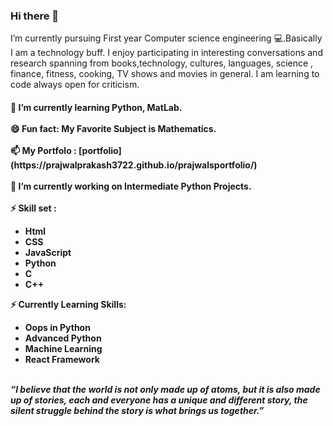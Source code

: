 ### Hi there 👋
<p>I’m currently pursuing First year Computer science engineering 💻.Basically I am a technology buff. I enjoy participating in interesting conversations and research spanning from books,technology, cultures, languages, science , finance, fitness, cooking, TV shows and movies in general. I am learning to code always open for criticism.

<h4>
  🌱 I’m currently learning Python, MatLab. </br> </br>
  😄 Fun fact: My Favorite Subject is Mathematics.</br> </br>
  📫 My Portfolo : [portfolio](https://prajwalprakash3722.github.io/prajwalsportfolio/)</br> </br>
  🔭 I’m currently working on Intermediate Python Projects. </br> </br>
  ⚡ Skill set :   
  <ul>
            <li>Html</li>
            <li>CSS</li>
            <li>JavaScript</li>
            <li>Python</li>
            <li>C</li>
            <li>C++</li>
         </ul> 
   ⚡ Currently Learning Skills: 
   
   <ul>
           <li>Oops in Python</li>
            <li>Advanced Python</li>
            <li>Machine Learning</li>
              <li>React Framework</li>
         </ul>   
        
         
</br>
<i>“I believe that the world is not only made up of atoms, but it is also made up of stories, each and everyone has a unique and different story, the silent struggle behind the story is what brings us together.”</i></p>
<!--
**Prajwalprakash3722/Prajwalprakash3722** is a ✨ _special_ ✨ repository because its `README.md` (this file) appears on your GitHub profile.

Here are some ideas to get you started:

- 🔭 I’m currently working on ...
- 🌱 I’m currently learning ...
- 👯 I’m looking to collaborate on ...
- 🤔 I’m looking for help with ...
- 💬 Ask me about ...
- 📫 How to reach me: ...
- 😄 Pronouns: ...
- ⚡ Fun fact: ...
--> let's say Hi to you!
<section>
```python

name = input("Enter Your Good name!)
print("Hello", name , "I am Prajwal")
```
</section>
